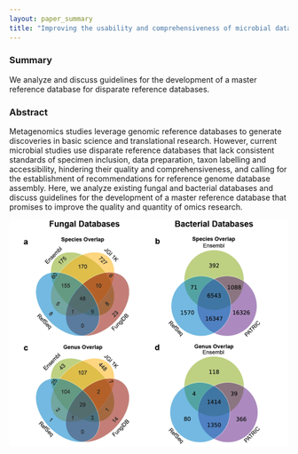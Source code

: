 ```yaml
---
layout: paper_summary
title: "Improving the usability and comprehensiveness of microbial databases"
---
```


### Summary
We analyze and discuss guidelines for the development of a master reference database for
disparate reference databases.

### Abstract
Metagenomics studies leverage genomic reference databases to generate discoveries in basic science and translational research. However, current microbial studies use disparate reference databases that lack consistent standards of specimen inclusion, data preparation, taxon labelling and accessibility, hindering their quality and comprehensiveness, and calling for the establishment of recommendations for reference genome database assembly. Here, we analyze existing fungal and bacterial databases and discuss guidelines for the development of a master reference database that promises to improve the quality and quantity of omics research.

<img src="../../images/publication/2020_improve_usage.png" />
